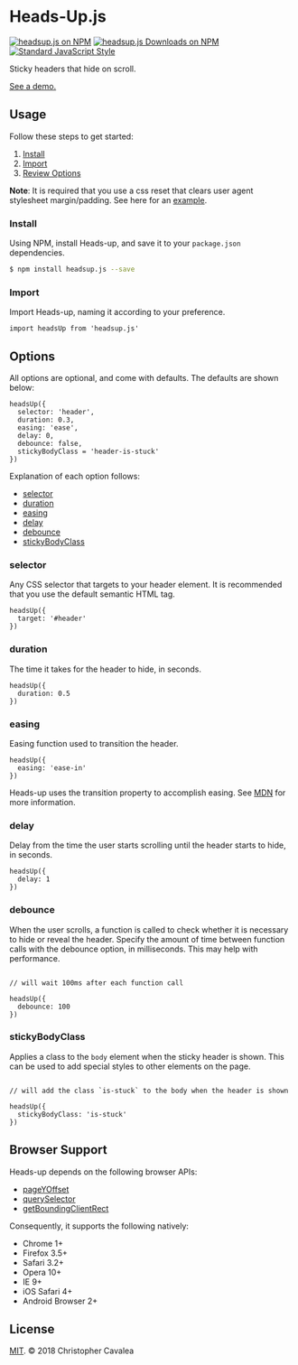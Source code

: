 # Heads-Up.js

[![headsup.js on NPM](https://img.shields.io/npm/v/headsup.js.svg?style=flat-square)](https://www.npmjs.com/package/headsup.js)
[![headsup.js Downloads on NPM](https://img.shields.io/npm/dm/headsup.js.svg?style=flat-square)](https://www.npmjs.com/package/headsup.js) 
[![Standard JavaScript Style](https://img.shields.io/badge/code_style-standard-brightgreen.svg?style=flat-square)](http://standardjs.com/)

Sticky headers that hide on scroll.

[See a demo.](https://chriscavs.github.io/headsup-demo/)

## Usage

Follow these steps to get started:

1. [Install](#install)
2. [Import](#import)
4. [Review Options](#options)

**Note**: It is required that you use a css reset that clears user agent stylesheet margin/padding.
See here for an [example](https://meyerweb.com/eric/tools/css/reset/).

### Install

Using NPM, install Heads-up, and save it to your `package.json` dependencies.

```bash
$ npm install headsup.js --save
```

### Import

Import Heads-up, naming it according to your preference.

```es6
import headsUp from 'headsup.js'
```

## Options

All options are optional, and come with defaults. The defaults are shown below:

```es6
headsUp({
  selector: 'header',
  duration: 0.3,
  easing: 'ease',
  delay: 0,
  debounce: false,
  stickyBodyClass = 'header-is-stuck'
})
```

Explanation of each option follows:

* [selector](#selector)
* [duration](#duration)
* [easing](#easing)
* [delay](#delay)
* [debounce](#debounce)
* [stickyBodyClass](#stickyBodyClass)

### selector

Any CSS selector that targets to your header element.  It is recommended that you use the default semantic HTML tag.

```es6
headsUp({
  target: '#header'
})
```

### duration

The time it takes for the header to hide, in seconds.

```es6
headsUp({
  duration: 0.5
})
```

### easing

Easing function used to transition the header.

```es6
headsUp({
  easing: 'ease-in'
})
```

Heads-up uses the transition property to accomplish easing.  See [MDN](https://developer.mozilla.org/en-US/docs/Web/CSS/transition-timing-function) for more information.

### delay

Delay from the time the user starts scrolling until the header starts to hide, in seconds.

```es6
headsUp({
  delay: 1
})
```

### debounce

When the user scrolls, a function is called to check whether it is necessary to hide or reveal the header.  Specify the amount of time between function calls with the debounce option, in milliseconds.  This may help with performance.

```es6

// will wait 100ms after each function call

headsUp({
  debounce: 100
})
```

### stickyBodyClass

Applies a class to the `body` element when the sticky header is shown. This can be used to add special styles to other elements on the page.

```es6

// will add the class `is-stuck` to the body when the header is shown

headsUp({
  stickyBodyClass: 'is-stuck'
})
```

## Browser Support

Heads-up depends on the following browser APIs:

* [pageYOffset](https://developer.mozilla.org/en-US/docs/Web/API/Window/pageYOffset)
* [querySelector](https://developer.mozilla.org/en-US/docs/Web/API/Document/querySelector)
* [getBoundingClientRect](https://developer.mozilla.org/en-US/docs/Web/API/Element/getBoundingClientRect)

Consequently, it supports the following natively:

* Chrome 1+
* Firefox 3.5+
* Safari 3.2+
* Opera 10+
* IE 9+
* iOS Safari 4+
* Android Browser 2+

## License

[MIT](https://opensource.org/licenses/MIT). © 2018 Christopher Cavalea